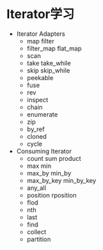 # Iterator学习
- Iterator Adapters
  - map filter
  - filter_map flat_map
  - scan
  - take take_while
  - skip skip_while
  - peekable
  - fuse
  - rev
  - inspect
  - chain
  - enumerate
  - zip
  - by_ref
  - cloned
  - cycle
- Consuming Iterator
  - count sum product
  - max min
  - max_by min_by
  - max_by_key min_by_key
  - any_all
  - position rposition 
  - flod
  - nth
  - last
  - find
  - collect
  - partition